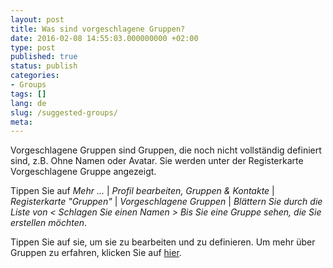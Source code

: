 ```yaml
---
layout: post
title: Was sind vorgeschlagene Gruppen?
date: 2016-02-08 14:55:03.000000000 +02:00
type: post
published: true
status: publish
categories:
- Groups
tags: []
lang: de
slug: /suggested-groups/
meta:
---
```


Vorgeschlagene Gruppen sind Gruppen, die noch nicht vollständig definiert sind, z.B. Ohne Namen oder Avatar. Sie werden unter der Registerkarte Vorgeschlagene Gruppe angezeigt.

Tippen Sie auf *Mehr ...* \| *Profil bearbeiten, Gruppen &amp; Kontakte* \| *Registerkarte "Gruppen"* \| *Vorgeschlagene Gruppen* \| *Blättern Sie durch die Liste von &lt; Schlagen Sie einen Namen &gt; Bis Sie eine Gruppe sehen, die Sie erstellen möchten*.

Tippen Sie auf sie, um sie zu bearbeiten und zu definieren. Um mehr über Gruppen zu erfahren, klicken Sie auf [hier](/naming-a-group-and-setting-a-photo/).
